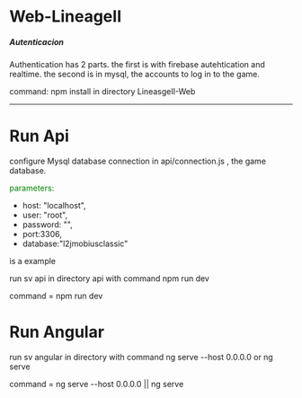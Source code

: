 # Web-LineageII
<h5>Autenticacion</h5>


<p>Authentication has 2 parts.
the first is with firebase autehtication and realtime.
the second is in mysql, the accounts to log in to the game.</p>
command: npm install in directory LineasgeII-Web
<hr>
<h1>Run Api</h1>
configure Mysql database connection in api/connection.js , the game database.
<br>
<p style='color:green'>parameters:</p>
<ul>
    <li>host: "localhost",</li>
   <li> user: "root",</li>
    <li>password: "",</li>
    <li>port:3306,</li>
   <li> database:"l2jmobiusclassic"</li>
    </ul>
is a example

run sv api in directory api with command npm run dev


command =  npm run dev

<h1>Run Angular</h1>
run sv angular in directory with command ng serve --host 0.0.0.0 or ng serve

command = ng serve --host 0.0.0.0 || ng serve
